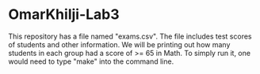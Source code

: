 # OmarKhilji-Lab3

This repository has a file named "exams.csv". The file includes test scores of students and other information. We will be printing out how many students in each group had a score of >= 65 in Math. To simply run it, one would need to type "make" into the command line.  
